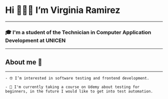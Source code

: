 # Hi 🙋🏻‍♀️ I’m Virginia Ramirez 
---

### 🎓 I'm a student of the Technician in Computer Application Development at UNICEN 
---

## About me 🌟
---
~~~
- 🤓 I’m interested in software testing and frontend development.
  
- 🌱 I'm currently taking a course on Udemy about testing for beginners, in the future I would like to get into test automation.
~~~

<!---
virgiramirez/virgiramirez is a ✨ special ✨ repository because its `README.md` (this file) appears on your GitHub profile.
You can click the Preview link to take a look at your changes.
--->
